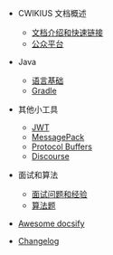 - CWIKIUS 文档概述
  - [文档介绍和快速链接](README.md)
  - [公众平台](CONTACT.md)

- Java
  - [语言基础](java/fundamentals/index.md)
  - [Gradle](gradle.md)
  
- 其他小工具
  - [JWT](jwt/README.md)
  - [MessagePack](message-pack/index.md)
  - [Protocol Buffers](protocol-buffers/index.md)
  - [Discourse](discourse/index.md)

- 面试和算法
  - [面试问题和经验](interview/index.md)
  - [算法题](algorithm/index.md)
  
- [Awesome docsify](awesome.md)
- [Changelog](changelog.md)